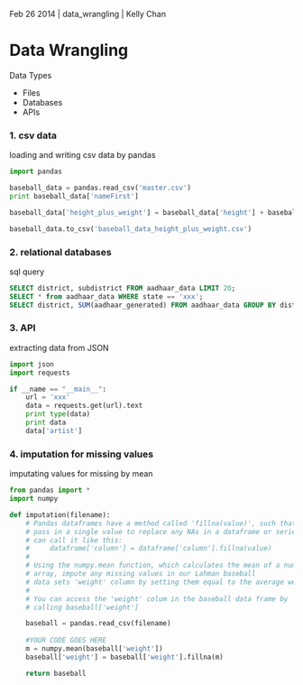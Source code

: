 Feb 26 2014 | data_wrangling | Kelly Chan
# Data Wrangling

Data Types
- Files
- Databases
- APIs

### 1. csv data

loading and writing csv data by pandas
```python
import pandas

baseball_data = pandas.read_csv('master.csv')
print baseball_data['nameFirst']

baseball_data['height_plus_weight'] = baseball_data['height'] + baseball_data['weight']

baseball_data.to_csv('baseball_data_height_plus_weight.csv')
```

### 2. relational databases

sql query
```sql
SELECT district, subdistrict FROM aadhaar_data LIMIT 20;
SELECT * from aadhaar_data WHERE state == 'xxx';
SELECT district, SUM(aadhaar_generated) FROM aadhaar_data GROUP BY district;
```

### 3. API

extracting data from JSON
```python
import json
import requests

if __name == "__main__":
    url = 'xxx'
    data = requests.get(url).text
    print type(data)
    print data
    data['artist']
```

### 4. imputation for missing values

imputating values for missing by mean
```python
from pandas import *
import numpy

def imputation(filename):
    # Pandas dataframes have a method called 'fillna(value)', such that you can
    # pass in a single value to replace any NAs in a dataframe or series. You
    # can call it like this: 
    #     dataframe['column'] = dataframe['column'].fillna(value)
    #
    # Using the numpy.mean function, which calculates the mean of a numpy
    # array, impute any missing values in our Lahman baseball
    # data sets 'weight' column by setting them equal to the average weight.
    # 
    # You can access the 'weight' colum in the baseball data frame by
    # calling baseball['weight']

    baseball = pandas.read_csv(filename)
    
    #YOUR CODE GOES HERE
    m = numpy.mean(baseball['weight'])
    baseball['weight'] = baseball['weight'].fillna(m)

    return baseball
```
